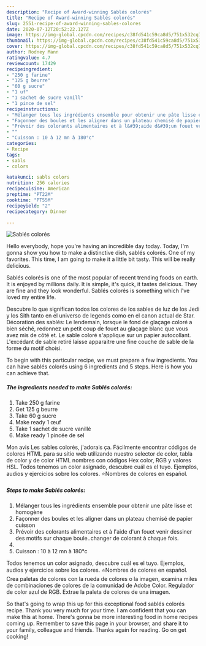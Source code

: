 ```yaml
---
description: "Recipe of Award-winning Sablés colorés"
title: "Recipe of Award-winning Sablés colorés"
slug: 2551-recipe-of-award-winning-sables-colores
date: 2020-07-12T20:52:22.127Z
image: https://img-global.cpcdn.com/recipes/c38fd541c59ca8d5/751x532cq70/sables-colores-photo-principale-de-la-recette.jpg
thumbnail: https://img-global.cpcdn.com/recipes/c38fd541c59ca8d5/751x532cq70/sables-colores-photo-principale-de-la-recette.jpg
cover: https://img-global.cpcdn.com/recipes/c38fd541c59ca8d5/751x532cq70/sables-colores-photo-principale-de-la-recette.jpg
author: Rodney Mann
ratingvalue: 4.7
reviewcount: 17429
recipeingredient:
- "250 g farine"
- "125 g beurre"
- "60 g sucre"
- "1 uf"
- "1 sachet de sucre vanill"
- "1 pince de sel"
recipeinstructions:
- "Mélanger tous les ingrédients ensemble pour obtenir une pâte lisse et homogène"
- "Façonner des boules et les aligner dans un plateau chemisé de papier cuisson"
- "Prévoir des colorants alimentaires et à l&#39;aide d&#39;un fouet venir dessiner des motifs sur chaque boule..changer de colorant à chaque fois."
- ""
- "Cuisson : 10 à 12 mn à 180°c"
categories:
- Recipe
tags:
- sabls
- colors

katakunci: sabls colors 
nutrition: 256 calories
recipecuisine: American
preptime: "PT22M"
cooktime: "PT55M"
recipeyield: "2"
recipecategory: Dinner

---
```



![Sablés colorés](https://img-global.cpcdn.com/recipes/c38fd541c59ca8d5/751x532cq70/sables-colores-photo-principale-de-la-recette.jpg)

Hello everybody, hope you're having an incredible day today. Today, I'm gonna show you how to make a distinctive dish, sablés colorés. One of my favorites. This time, I am going to make it a little bit tasty. This will be really delicious.

Sablés colorés is one of the most popular of recent trending foods on earth. It is enjoyed by millions daily. It is simple, it's quick, it tastes delicious. They are fine and they look wonderful. Sablés colorés is something which I've loved my entire life.

Descubre lo que significan todos los colores de los sables de luz de los Jedi y los Sith tanto en el universo de legends como en el canon actual de Star. Décoration des sablés: Le lendemain, lorsque le fond de glaçage coloré a bien séché, redonnez un petit coup de fouet au glaçage blanc que vous avez mis de côté et. Le sable coloré s&#39;applique sur un papier autocollant. L&#39;excédant de sable retiré laisse apparaitre une fine couche de sable de la forme du motif choisi.


To begin with this particular recipe, we must prepare a few ingredients. You can have sablés colorés using 6 ingredients and 5 steps. Here is how you can achieve that.

<!--inarticleads1-->

##### The ingredients needed to make Sablés colorés:

1. Take 250 g farine
1. Get 125 g beurre
1. Take 60 g sucre
1. Make ready 1 œuf
1. Take 1 sachet de sucre vanillé
1. Make ready 1 pincée de sel


Mon avis Les sables colorés, j&#39;adorais ça. Fácilmente encontrar códigos de colores HTML para su sitio web utilizando nuestro selector de color, tabla de color y de color HTML nombres con códigos Hex color, RGB y valores HSL. Todos tenemos un color asignado, descubre cuál es el tuyo. Ejemplos, audios y ejercicios sobre los colores. ⭐Nombres de colores en español. 

<!--inarticleads2-->

##### Steps to make Sablés colorés:

1. Mélanger tous les ingrédients ensemble pour obtenir une pâte lisse et homogène
1. Façonner des boules et les aligner dans un plateau chemisé de papier cuisson
1. Prévoir des colorants alimentaires et à l&#39;aide d&#39;un fouet venir dessiner des motifs sur chaque boule..changer de colorant à chaque fois.
1. 
1. Cuisson : 10 à 12 mn à 180°c


Todos tenemos un color asignado, descubre cuál es el tuyo. Ejemplos, audios y ejercicios sobre los colores. ⭐Nombres de colores en español. Crea paletas de colores con la rueda de colores o la imagen, examina miles de combinaciones de colores de la comunidad de Adobe Color. Regulador de color azul de RGB. Extrae la paleta de colores de una imagen. 

So that's going to wrap this up for this exceptional food sablés colorés recipe. Thank you very much for your time. I am confident that you can make this at home. There's gonna be more interesting food in home recipes coming up. Remember to save this page in your browser, and share it to your family, colleague and friends. Thanks again for reading. Go on get cooking!

